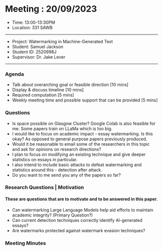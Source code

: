 # Meeting : 20/09/2023

* Time: 13:00-13:30PM
* Location: 331 SAWB
----------

* Project: Watermarking in Machine-Generated Text
* Student: Samuel Jackson
* Student ID: 2520998J
* Supervisor: Dr. Jake Lever
----------

### Agenda

- Talk about overarching goal or feasible direction [10 mins]
- Display & discuss timeline [10 mins]
- Required computation [5 mins]
- Weekly meeting time and possible support that can be provided [5 mins]

### Questions

- Is space possible on Glasgow Cluster? Google Colab is also feasible for me. Some papers train on LLaMa which is too big. 
- I would like to focus on academic impact - essay watermarking. Is this okay? As opposed to general purpose papers previously produced.
- Would it be reasonable to email some of the researchers in this topic and ask for opinions on research directions?
- I plan to focus on modifying an existing technique and give deeper statistics on essays in particular.
- I also intend to include basic attacks to defeat watermarking and statistics around this - detection after attack.
- Do you want to me send you any of the papers so far? 

### Research Questions | Motivation

#### These are questions that are to motivate and to be answered in this paper.

- Can watermarking Large Language Models help aid efforts to maintain academic integrity? (Primary Question?)
- Can current detection techniques correctly identify AI-generated essays?
- Are watermarks protected against watermark evasion techniques?

### Meeting Minutes


